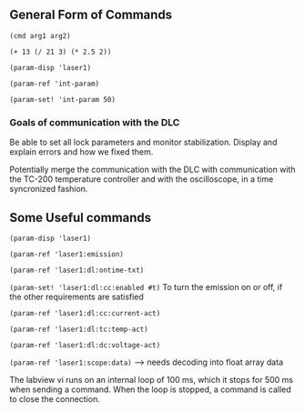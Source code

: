 ## General Form of Commands

`(cmd arg1 arg2)`

`(+ 13 (/ 21 3) (* 2.5 2))`

`(param-disp 'laser1)`

`(param-ref 'int-param)`

`(param-set! 'int-param 50)`

### Goals of communication with the DLC

Be able to set all lock parameters and monitor stabilization. Display and explain errors and how we fixed them.

Potentially merge the communication with the DLC with communication with the TC-200 temperature controller and with the oscilloscope, in a time syncronized fashion.

## Some Useful commands

`(param-disp 'laser1)`

`(param-ref 'laser1:emission)`

`(param-ref 'laser1:dl:ontime-txt)`

`(param-set! 'laser1:dl:cc:enabled #t)`
To turn the emission on or off, if the other requirements are satisfied

`(param-ref 'laser1:dl:cc:current-act)`

`(param-ref 'laser1:dl:tc:temp-act)`

`(param-ref 'laser1:dl:dc:voltage-act)`

`(param-ref 'laser1:scope:data)` --> needs decoding into float array data


The labview vi runs on an internal loop of 100 ms, which it stops for 500 ms when sending a command. When the loop is stopped, a command is called to close the connection.